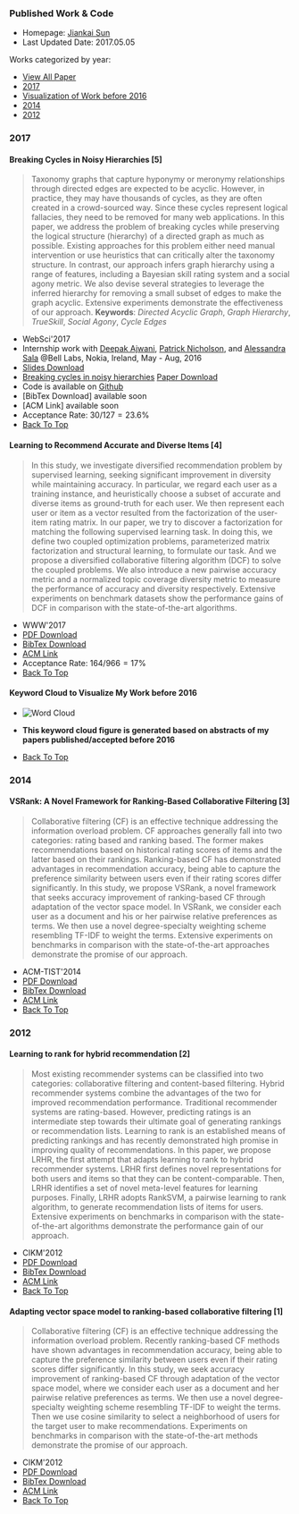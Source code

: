 ### Published Work & Code


* Homepage: [Jiankai Sun](http://web.cse.ohio-state.edu/~sun.1306/)
* Last Updated Date: 2017.05.05

<span id="home"></span>
Works categorized by year: 

* [View All Paper](http://web.cse.ohio-state.edu/~sun.1306/Published_Works/)
*  [2017](#2017)
*  [Visualization of Work before 2016](#visualization2016)
*  [2014](#2014)
*  [2012](#2012)

### 2017

#### Breaking Cycles in Noisy Hierarchies [5]

> Taxonomy graphs that capture hyponymy or meronymy relationships through directed edges are expected to be acyclic. However, in practice, they may have thousands of cycles, as they are often created in a crowd-sourced way. Since these cycles represent logical fallacies, they need to be removed for many web applications. In this paper, we address the problem of breaking cycles while preserving the logical structure (hierarchy) of a directed graph as much as possible. Existing approaches for this problem either need manual intervention or use heuristics that can critically alter the taxonomy structure. In contrast, our approach infers graph hierarchy using a range of features, including a Bayesian skill rating system and a social agony metric. We also devise several strategies to leverage the inferred hierarchy for removing a small subset of edges to make the graph acyclic. Extensive experiments demonstrate the effectiveness of our approach.
>  **Keywords**:  _Directed Acyclic Graph_, _Graph Hierarchy_, _TrueSkill_, _Social Agony_, _Cycle Edges_

* WebSci'2017
* Internship work with [Deepak Ajwani](https://www.bell-labs.com/usr/deepak.ajwani), [Patrick Nicholson](https://www.bell-labs.com/usr/pat.nicholson), and [Alessandra Sala](https://www.bell-labs.com/usr/alessandra.sala)  @Bell Labs, Nokia, Ireland, May - Aug, 2016
*  [Slides Download](https://github.com/zhenv5/homepage/blob/master/documents/Slides_WebSci_17_Breaking_Cycles_in_Noisy_Hierarchies.pdf)
* [Breaking cycles in noisy hierarchies](https://github.com/zhenv5/breaking_cycles_in_noisy_hierarchies/blob/master/paper/Paper_WebSci_17_Breaking_Cycles_in_Noisy_Hierarchies.pdf) [Paper Download](http://web.cse.ohio-state.edu/~sun.1306/Published_Works/WebSci_17_Remove_Cycle_Edges.pdf)
* Code is available on [Github](https://github.com/zhenv5/breaking_cycles_in_noisy_hierarchies.git)
* [BibTex Download] available soon
* [ACM Link] available soon
* Acceptance Rate: $30/127 = 23.6\%$
* [Back To Top](#home)

#### Learning to Recommend Accurate and Diverse Items [4]

> In this study, we investigate diversified recommendation problem by supervised learning, seeking significant improvement in diversity while maintaining accuracy. In particular, we regard each user as a training instance, and heuristically choose a subset of accurate and diverse items as ground-truth for each user. We then represent each user or item as a vector resulted from the factorization of the user-item rating matrix. In our paper, we try to discover a factorization for matching the following supervised learning task. In doing this, we define two coupled optimization problems, parameterized matrix factorization and structural learning, to formulate our task. And we propose a diversified collaborative filtering algorithm (DCF) to solve the coupled problems. We also introduce a new pairwise accuracy metric and a normalized topic coverage diversity metric to measure the performance of accuracy and diversity respectively. Extensive experiments on benchmark datasets show the performance gains of DCF in comparison with the state-of-the-art algorithms.

* WWW'2017
* [PDF Download](http://web.cse.ohio-state.edu/~sun.1306/Published_Works/WWW_2017_Learning_to_Recommend_Accurate_and_Diverse_Items.pdf)
* [BibTex Download](http://web.cse.ohio-state.edu/~sun.1306/Published_Works/WWW_2017_Learning_to_Recommend_Accurate_and_Diverse_Items.bib)
* [ACM Link](http://dl.acm.org/citation.cfm?id=3052585)
* Acceptance Rate: $164/966 = 17\%$
* [Back To Top](#home)

<span id="visualization2016"> </span>

#### Keyword Cloud to Visualize My Work before 2016

* ![Word Cloud](http://web.cse.ohio-state.edu/~sun.1306/pic/cloud_word_2017.png)

*  **This keyword cloud figure is generated based on abstracts of my papers published/accepted before 2016**
* [Back To Top](#home)


### 2014

#### VSRank: A Novel Framework for Ranking-Based Collaborative Filtering [3]

> Collaborative filtering (CF) is an effective technique addressing the information overload problem. CF approaches generally fall into two categories: rating based and ranking based. The former makes recommendations based on historical rating scores of items and the latter based on their rankings. Ranking-based CF has demonstrated advantages in recommendation accuracy, being able to capture the preference similarity between users even if their rating scores differ significantly. In this study, we propose VSRank, a novel framework that seeks accuracy improvement of ranking-based CF through adaptation of the vector space model. In VSRank, we consider each user as a document and his or her pairwise relative preferences as terms. We then use a novel degree-specialty weighting scheme resembling TF-IDF to weight the terms. Extensive experiments on benchmarks in comparison with the state-of-the-art approaches demonstrate the promise of our approach.

* ACM-TIST'2014
* [PDF Download](http://web.cse.ohio-state.edu/~sun.1306/Published_Works/TIST_2014_VSRank-A_Novel_Framework_for_Ranking-Based_Collaborative_Filtering.pdf)
* [BibTex Download](http://web.cse.ohio-state.edu/~sun.1306/Published_Works/TIST_2014_VSRank-A_Novel_Framework_for_Ranking-Based_Collaborative_Filtering.bib)
* [ACM Link](http://dl.acm.org/citation.cfm?id=2542048)
* [Back To Top](#home)

### 2012

####  Learning to rank for hybrid recommendation [2]

> Most existing recommender systems can be classified into two categories: collaborative filtering and content-based filtering. Hybrid recommender systems combine the advantages of the two for improved recommendation performance. Traditional recommender systems are rating-based. However, predicting ratings is an intermediate step towards their ultimate goal of generating rankings or recommendation lists. Learning to rank is an established means of predicting rankings and has recently demonstrated high promise in improving quality of recommendations. In this paper, we propose LRHR, the first attempt that adapts learning to rank to hybrid recommender systems. LRHR first defines novel representations for both users and items so that they can be content-comparable. Then, LRHR identifies a set of novel meta-level features for learning purposes. Finally, LRHR adopts RankSVM, a pairwise learning to rank algorithm, to generate recommendation lists of items for users. Extensive experiments on benchmarks in comparison with the state-of-the-art algorithms demonstrate the performance gain of our approach.

* CIKM'2012
* [PDF Download](http://web.cse.ohio-state.edu/~sun.1306/Published_Works/CIKM_12_Learning_to_Rank_for_Hybrid_Recommendation.pdf)
* [BibTex Download](http://web.cse.ohio-state.edu/~sun.1306/Published_Works/CIKM_12_Learning_to_Rank_for_Hybrid_Recommendation.bib)
* [ACM Link](http://dl.acm.org/citation.cfm?id=2398610)
* [Back To Top](#home)

#### Adapting vector space model to ranking-based collaborative filtering [1]

> Collaborative filtering (CF) is an effective technique addressing the information overload problem. Recently ranking-based CF methods have shown advantages in recommendation accuracy, being able to capture the preference similarity between users even if their rating scores differ significantly. In this study, we seek accuracy improvement of ranking-based CF through adaptation of the vector space model, where we consider each user as a document and her pairwise relative preferences as terms. We then use a novel degree-specialty weighting scheme resembling TF-IDF to weight the terms. Then we use cosine similarity to select a neighborhood of users for the target user to make recommendations. Experiments on benchmarks in comparison with the state-of-the-art methods demonstrate the promise of our approach.

* CIKM'2012
* [PDF Download](http://web.cse.ohio-state.edu/~sun.1306/Published_Works/CIKM_12_Adapting_Vector_Space_Model_to_Raanking-based_Collaborative_Filtering.pdf)
* [BibTex Download](http://web.cse.ohio-state.edu/~sun.1306/Published_Works/CIKM_12_Adapting_Vector_Space_Model_to_Raanking-based_Collaborative_Filtering.bib)
* [ACM Link](http://dl.acm.org/citation.cfm?id=2398458)
* [Back To Top](#home)



